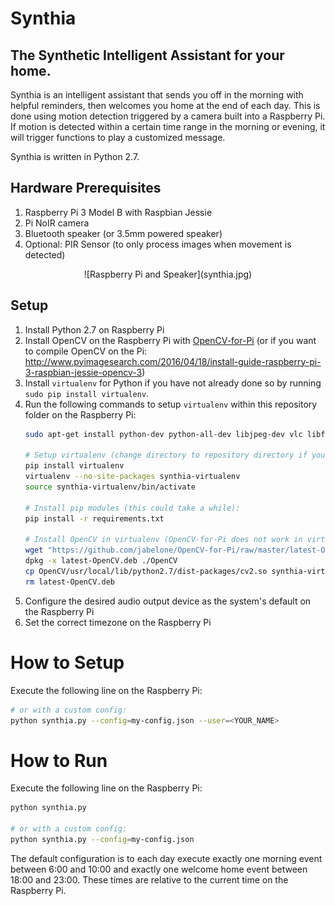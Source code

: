 # Synthia
## The Synthetic Intelligent Assistant for your home.

Synthia is an intelligent assistant that sends you off in the morning with helpful reminders, then welcomes you home at the end of each day. This is done using motion detection triggered by a camera built into a Raspberry Pi. If motion is detected within a certain time range in the morning or evening, it will trigger functions to play a customized message.

Synthia is written in Python 2.7.

## Hardware Prerequisites
1. Raspberry Pi 3 Model B with Raspbian Jessie
1. Pi NoIR camera
1. Bluetooth speaker (or 3.5mm powered speaker)
1. Optional: PIR Sensor (to only process images when movement is detected)

<div align="center">![Raspberry Pi and Speaker](synthia.jpg)</div>

## Setup
1. Install Python 2.7 on Raspberry Pi
1. Install OpenCV on the Raspberry Pi with [OpenCV-for-Pi](https://github.com/jabelone/OpenCV-for-Pi) (or if you want to compile OpenCV on the Pi: http://www.pyimagesearch.com/2016/04/18/install-guide-raspberry-pi-3-raspbian-jessie-opencv-3)
1. Install `virtualenv` for Python if you have not already done so by running `sudo pip install virtualenv`.
1. Run the following commands to setup `virtualenv` within this repository folder on the Raspberry Pi:
    ```bash
    sudo apt-get install python-dev python-all-dev libjpeg-dev vlc libffi-dev libssl-dev flac

    # Setup virtualenv (change directory to repository directory if you haven't already)
    pip install virtualenv
    virtualenv --no-site-packages synthia-virtualenv
    source synthia-virtualenv/bin/activate

    # Install pip modules (this could take a while):
    pip install -r requirements.txt

    # Install OpenCV in virtualenv (OpenCV-for-Pi does not work in virtualenv by default)
    wget "https://github.com/jabelone/OpenCV-for-Pi/raw/master/latest-OpenCV.deb"
    dpkg -x latest-OpenCV.deb ./OpenCV
    cp OpenCV/usr/local/lib/python2.7/dist-packages/cv2.so synthia-virtualenv/local/lib/python2.7/site-packages/
    rm latest-OpenCV.deb
    ```
1. Configure the desired audio output device as the system's default on the Raspberry Pi
1. Set the correct timezone on the Raspberry Pi

# How to Setup
Execute the following line on the Raspberry Pi:
```bash
# or with a custom config:
python synthia.py --config=my-config.json --user=<YOUR_NAME>
```
# How to Run
Execute the following line on the Raspberry Pi:
```bash
python synthia.py

# or with a custom config:
python synthia.py --config=my-config.json
```
The default configuration is to each day execute exactly one morning event between 6:00 and 10:00  and exactly one welcome home event between 18:00 and 23:00. These times are relative to the current time on the Raspberry Pi.
